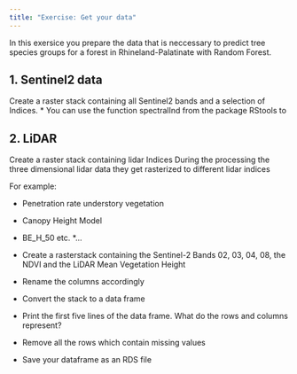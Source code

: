 ```yaml
---
title: "Exercise: Get your data"
--- 
```


In this exersice you prepare the data that is neccessary to predict tree species groups for a forest in Rhineland-Palatinate with Random Forest.


## 1. Sentinel2 data

Create a raster stack containing all Sentinel2 bands and a selection of Indices.
	* You can use the function spectralInd from the package RStools to 
	
	
## 2. LiDAR

Create a raster stack containing lidar Indices 
During the processing the three dimensional lidar data they get rasterized to different lidar indices

For example:

* Penetration rate understory vegetation
* Canopy Height Model
* BE_H_50 etc.
*...



* Create a rasterstack containing the Sentinel-2 Bands 02, 03, 04, 08, the NDVI and the LiDAR Mean Vegetation Height
* Rename the columns accordingly
* Convert the stack to a data frame
* Print the first five lines of the data frame. What do the rows and columns represent?
* Remove all the rows which contain missing values
* Save your dataframe as an RDS file